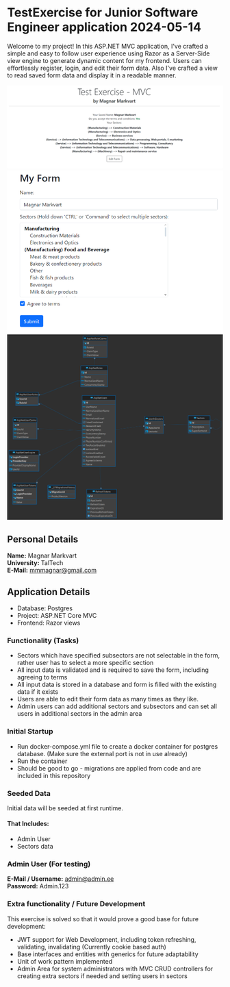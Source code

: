 # TestExercise for Junior Software Engineer application 2024-05-14

Welcome to my project! In this ASP.NET MVC application, I've crafted a simple and easy to follow user experience
using Razor as a Server-Side view engine to generate dynamic content for my frontend. Users can effortlessly register,
login, and edit their form data. Also I've crafted a view to read saved form data and display it in a readable manner.
<br />

![ExamplePic](Images/Example_Home.png)
![FormPic](Images/form.png)
![DatabaseModel](Images/database-model.png)

## Personal Details
<b>Name:</b> Magnar Markvart  
<b>University:</b> TalTech <br />
<b>E-Mail:</b> mmmagnar@gmail.com

## Application Details
* Database: Postgres
* Project: ASP.NET Core MVC
* Frontend: Razor views

### Functionality (Tasks)
* Sectors which have specified subsectors are not selectable in the form, rather user has to select a more specific section
* All input data is validated and is required to save the form, including agreeing to terms
* All input data is stored in a database and form is filled with the existing data if it exists
* Users are able to edit their form data as many times as they like.
* Admin users can add additional sectors and subsectors and can set all users in additional sectors in the admin area

### Initial Startup
* Run docker-compose.yml file to create a docker container for postgres database.
  (Make sure the external port is not in use already)
* Run the container
* Should be good to go - migrations are applied from code and are included in this repository

### Seeded Data
Initial data will be seeded at first runtime.
#### That Includes:
* Admin User
* Sectors data

### Admin User (For testing)
<b>E-Mail / Username:</b> admin@admin.ee <br />
<b>Password:</b> Admin.123

### Extra functionality / Future Development
This exercise is solved so that it would prove a good base for future development:
* JWT support for Web Development, including token refreshing, validating, invalidating (Currently cookie based auth)
* Base interfaces and entities with generics for future adaptability
* Unit of work pattern implemented
* Admin Area for system administrators with MVC CRUD controllers for creating extra sectors if needed and setting users in sectors